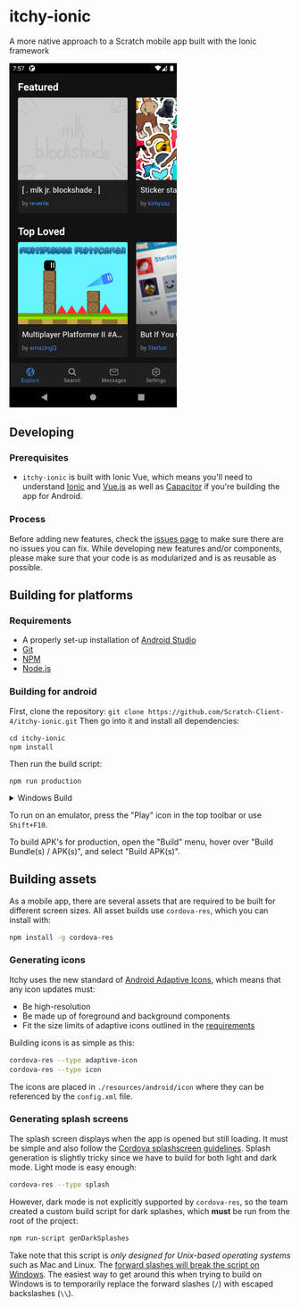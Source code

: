 # itchy-ionic

A more native approach to a Scratch mobile app built with the Ionic framework

<img src="docs/Screenshot_latest.png" alt="screenshot of Itchy" width="300px">

## Developing
### Prerequisites
- `itchy-ionic` is built with Ionic Vue, which means you'll need to understand [Ionic](https://ionicframework.com/docs/vue/overview) and [Vue.js](https://vuejs.org) as well as [Capacitor](https://capacitorjs.com/) if you're building the app for Android.  

### Process
Before adding new features, check the [issues page](https://github.com/scratch-client-4/itchy-ionic) to make sure there are no issues you can fix.  While developing new features and/or components, please make sure that your code is as modularized and is as reusable as possible.  

## Building for platforms
### Requirements
- A properly set-up installation of [Android Studio](https://developer.android.com/studio)
- [Git](https://git-scm.com/)
- [NPM](https://www.npmjs.com/)
- [Node.js](https://nodejs.org/)

### Building for android
First, clone the repository:
`git clone https://github.com/Scratch-Client-4/itchy-ionic.git`
Then go into it and install all dependencies:
```
cd itchy-ionic
npm install
```
Then run the build script:
```
npm run production
```
<details>
  
  
  ###<summary>Windows Build</summary>
  
  
  
  If you're on Windows, you should get a few errors:
  ![image](https://user-images.githubusercontent.com/36968271/107888864-f7a1e000-6f06-11eb-93fd-480e1027ada3.png)
  This is normal, to fix the errors, add npx to the start of all the scripts, an example is down below:
  <details>
  <summary>package.json</summary>
  
  ```
  {
  "name": "itchy-ionic",
  "version": "0.5.0",
  "private": true,
  "scripts": {
    "serve": "npx vue-cli-service serve",
    "build": "npx vue-cli-service build",
    "ionic:build": "npx vue-cli-service build",
    "ionic:serve": "npx vue-cli-service serve",
    "test:unit": "npx vue-cli-service test:unit",
    "test:e2e": "npx vue-cli-service test:e2e",
    "lint": "npx vue-cli-service lint",
    "production": "npx vue-cli-service build && npx cap copy && ionic capacitor update && npx cap open android",
    "genDarkSplashes": "npx cordova-res android --skip-config --splash-source ./resources/android/splash-night.jpg --type splash --resources ./resources/android/splash && mv ./resources/android/splash/android/splash/* ./resources/android/splash/night && rmdir ./resources/android/splash/android/splash && rmdir ./resources/android/splash/android && cordova-res android --skip-config --copy",
    "genIcons": "npx cordova-res android --icon-background-source '#15a3ff' --copy"
  },
  "dependencies": {
    "@capacitor/android": "^2.4.6",
    "@capacitor/core": "2.4.6",
    "@ionic-native/web-intent": "^5.31.1",
    "@ionic/vue": "^5.4.0",
    "@ionic/vue-router": "^5.4.0",
    "axios": "^0.21.1",
    "capacitor-dark-mode": "^1.0.5",
    "com-darryncampbell-cordova-plugin-intent": "^2.0.0",
    "cordova-webintent": "github:cordova-misc/cordova-webintent",
    "core-js": "^3.6.5",
    "vue": "^3.0.5",
    "vue-async-computed": "^3.9.0",
    "vue-router": "^4.0.0-0"
  },
  "devDependencies": {
    "@capacitor/cli": "2.4.6",
    "@ionic/lab": "3.2.10",
    "@vue/cli-plugin-babel": "~4.5.0",
    "@vue/cli-plugin-e2e-cypress": "~4.5.0",
    "@vue/cli-plugin-eslint": "~4.5.0",
    "@vue/cli-plugin-router": "~4.5.0",
    "@vue/cli-plugin-unit-jest": "~4.5.0",
    "@vue/cli-service": "~4.5.0",
    "@vue/compiler-sfc": "^3.0.0-0",
    "@vue/test-utils": "^2.0.0-0",
    "eslint": "^6.7.2",
    "eslint-plugin-vue": "^7.0.0-0",
    "vue-jest": "^5.0.0-0"
  },
  "description": "A mobile client for Scratch"
}

  ```
  </details>
  
</details>

To run on an emulator, press the "Play" icon in the top toolbar or use `Shift+F10`.

To build APK's for production, open the "Build" menu, hover over "Build Bundle(s) / APK(s)", and select "Build APK(s)".

## Building assets
As a mobile app, there are several assets that are required to be built for  different screen sizes.  All asset builds use `cordova-res`, which you can install with:

```bash
npm install -g cordova-res
```

### Generating icons
Itchy uses the new standard of [Android Adaptive Icons](https://developer.android.com/guide/practices/ui_guidelines/icon_design_adaptive), which means that any icon updates must:

- Be high-resolution
- Be made up of foreground and background components
- Fit the size limits of adaptive icons outlined in the [requirements](https://developer.android.com/guide/practices/ui_guidelines/icon_design_adaptive)

Building icons is as simple as this:
```bash
cordova-res --type adaptive-icon
cordova-res --type icon
```

The icons are placed in `./resources/android/icon` where they can be referenced by the `config.xml` file.

### Generating splash screens
The splash screen displays when the app is opened but still loading.  It must be simple and also follow the [Cordova splashscreen guidelines](https://cordova.apache.org/docs/en/latest/reference/cordova-plugin-splashscreen/).  Splash generation is slightly tricky since we have to build for both light and dark mode.  Light mode is easy enough:

```bash
cordova-res --type splash
```

However, dark mode is not explicitly supported by `cordova-res`, so the team created a custom build script for dark splashes, which **must** be run from the root of the project:

```bash
npm run-script genDarkSplashes
```

Take note that this script is _only designed for Unix-based operating systems_ such as Mac and Linux.  The [forward slashes will break the script on Windows](https://www.howtogeek.com/181774/why-windows-uses-backslashes-and-everything-else-uses-forward-slashes/).  The easiest way to get around this when trying to build on Windows is to temporarily replace the forward slashes (`/`) with escaped backslashes (`\\`).
